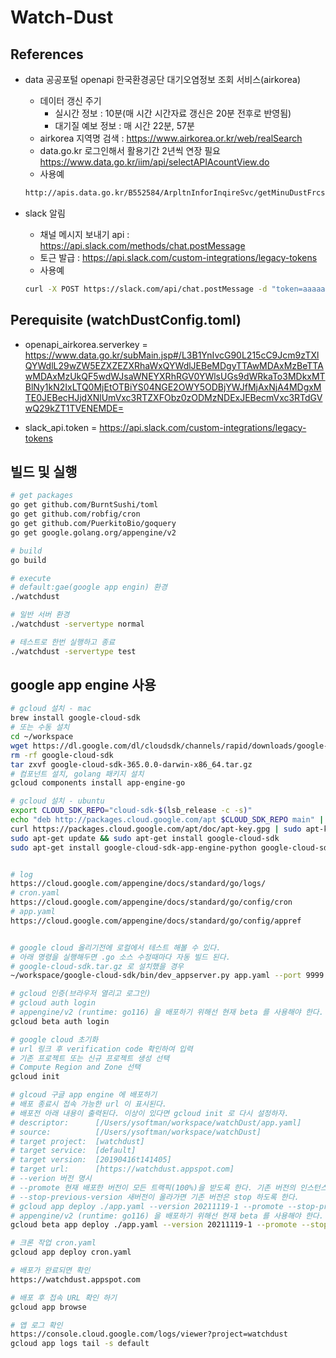 # Watch-Dust

## References

- data 공공포털 openapi 한국환경공단 대기오염정보 조회 서비스(airkorea)

  - 데이터 갱신 주기
    - 실시간 정보 : 10분(매 시간 시간자료 갱신은 20분 전후로 반영됨)
    - 대기질 예보 정보 : 매 시간 22분, 57분
  - airkorea 지역명 검색 : <https://www.airkorea.or.kr/web/realSearch>
  - data.go.kr 로그인해서 활용기간 2년씩 연장 필요 <https://www.data.go.kr/iim/api/selectAPIAcountView.do>
  - 사용예

  ```bash
  http://apis.data.go.kr/B552584/ArpltnInforInqireSvc/getMinuDustFrcstDspth?numOfRows=4&pageNo=1&searchDate=2021-10-15&returnType=json&serviceKey=aaa
  ```

- slack 알림

  - 채널 메시지 보내기 api : <https://api.slack.com/methods/chat.postMessage>
  - 토근 발급 : <https://api.slack.com/custom-integrations/legacy-tokens>
  - 사용예

  ```bash
  curl -X POST https://slack.com/api/chat.postMessage -d "token=aaaaa&channel=dustinfo&username=watchDust bot&text=미세먼지 정보입니다."
  ```

## Perequisite (watchDustConfig.toml)

- openapi_airkorea.serverkey = <https://www.data.go.kr/subMain.jsp#/L3B1YnIvcG90L215cC9Jcm9zTXlQYWdlL29wZW5EZXZEZXRhaWxQYWdlJEBeMDgyTTAwMDAxMzBeTTAwMDAxMzUkQF5wdWJsaWNEYXRhRGV0YWlsUGs9dWRkaTo3MDkxMTBlNy1kN2IxLTQ0MjEtOTBiYS04NGE2OWY5ODBjYWJfMjAxNjA4MDgxMTE0JEBecHJjdXNlUmVxc3RTZXFObz0zODMzNDExJEBecmVxc3RTdGVwQ29kZT1TVENEMDE=>

- slack_api.token = <https://api.slack.com/custom-integrations/legacy-tokens>

## 빌드 및 실행

```bash
# get packages
go get github.com/BurntSushi/toml
go get github.com/robfig/cron
go get github.com/PuerkitoBio/goquery
go get google.golang.org/appengine/v2

# build
go build

# execute
# default:gae(google app engin) 환경
./watchdust

# 일반 서버 환경
./watchdust -servertype normal

# 테스트로 한번 실행하고 종료
./watchdust -servertype test
```

## google app engine 사용

```bash
# gcloud 설치 - mac
brew install google-cloud-sdk
# 또는 수동 설치
cd ~/workspace
wget https://dl.google.com/dl/cloudsdk/channels/rapid/downloads/google-cloud-sdk-365.0.0-darwin-x86_64.tar.gz
rm -rf google-cloud-sdk
tar zxvf google-cloud-sdk-365.0.0-darwin-x86_64.tar.gz
# 컴포넌트 설치, golang 패키지 설치
gcloud components install app-engine-go

# gcloud 설치 - ubuntu
export CLOUD_SDK_REPO="cloud-sdk-$(lsb_release -c -s)"
echo "deb http://packages.cloud.google.com/apt $CLOUD_SDK_REPO main" | sudo tee -a /etc/apt/sources.list.d/google-cloud-sdk.list
curl https://packages.cloud.google.com/apt/doc/apt-key.gpg | sudo apt-key add -
sudo apt-get update && sudo apt-get install google-cloud-sdk
sudo apt-get install google-cloud-sdk-app-engine-python google-cloud-sdk-app-engine-go google-cloud-sdk-datastore-emulator


# log
https://cloud.google.com/appengine/docs/standard/go/logs/
# cron.yaml
https://cloud.google.com/appengine/docs/standard/go/config/cron
# app.yaml
https://cloud.google.com/appengine/docs/standard/go/config/appref


# google cloud 올리기전에 로컬에서 테스트 해볼 수 있다.
# 아래 명령을 실행해두면 .go 소스 수정때마다 자동 빌드 된다.
# google-cloud-sdk.tar.gz 로 설치했을 경우
~/workspace/google-cloud-sdk/bin/dev_appserver.py app.yaml --port 9999

# gcloud 인증(브라우저 열리고 로그인)
# gcloud auth login
# appengine/v2 (runtime: go116) 을 배포하기 위해선 현재 beta 를 사용해야 한다.
gcloud beta auth login

# google cloud 초기화
# url 링크 후 verification code 확인하여 입력
# 기존 프로젝트 또는 신규 프로젝트 생성 선택
# Compute Region and Zone 선택
gcloud init

# glcoud 구글 app engine 에 배포하기
# 배포 종료시 접속 가능한 url 이 표시된다.
# 배포전 아래 내용이 출력된다. 이상이 있다면 gcloud init 로 다시 설정하자.
# descriptor:      [/Users/ysoftman/workspace/watchDust/app.yaml]
# source:          [/Users/ysoftman/workspace/watchDust]
# target project:  [watchdust]
# target service:  [default]
# target version:  [20190416t141405]
# target url:      [https://watchdust.appspot.com]
# --verion 버전 명시
# --promote 현재 배포한 버전이 모든 트랙픽(100%)을 받도록 한다. 기존 버전의 인스턴스는 트랙픽 0% 이 된다.
# --stop-previous-version 새버전이 올라가면 기존 버전은 stop 하도록 한다.
# gcloud app deploy ./app.yaml --version 20211119-1 --promote --stop-previous-version
# appengine/v2 (runtime: go116) 을 배포하기 위해선 현재 beta 를 사용해야 한다.
gcloud beta app deploy ./app.yaml --version 20211119-1 --promote --stop-previous-version

# 크론 작업 cron.yaml
gcloud app deploy cron.yaml

# 배포가 완료되면 확인
https://watchdust.appspot.com

# 배포 후 접속 URL 확인 하기
gcloud app browse

# 앱 로그 확인
https://console.cloud.google.com/logs/viewer?project=watchdust
gcloud app logs tail -s default
```
